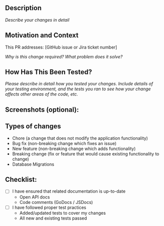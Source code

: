<!-- README -->
<!-- All pull requests require either an associated -->
<!-- Jira ticket or GitHub issue. PRs opened without -->
<!-- an associated discussion item will be closed! -->

## Description

*Describe your changes in detail*

## Motivation and Context

This PR addresses: [GitHub issue or Jira ticket number]

*Why is this change required? What problem does it solve?*

## How Has This Been Tested?

*Please describe in detail how you tested your changes.
Include details of your testing environment, and the tests you ran to
see how your change affects other areas of the code, etc.*

## Screenshots (optional):

## Types of changes

<!-- Please remove any items that do no apply. -->

- Chore (a change that does not modify the application functionality)
- Bug fix (non-breaking change which fixes an issue)
- New feature (non-breaking change which adds functionality)
- Breaking change (fix or feature that would cause existing functionality to change)
- Database Migrations

## Checklist:

<!-- Please make sure to you have completed all following checks. -->
- [ ] I have ensured that related documentation is up-to-date
  - Open API docs
  - Code comments (GoDocs / JSDocs)
- [ ] I have followed proper test practices
  - Added/updated tests to cover my changes
  - All new and existing tests passed
